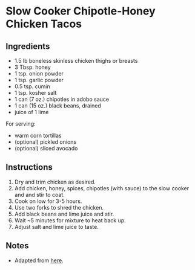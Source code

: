 # Slow Cooker Chipotle-Honey Chicken Tacos

## Ingredients
* 1.5 lb boneless skinless chicken thighs or breasts
* 3 Tbsp. honey
* 1 tsp. onion powder
* 1 tsp. garlic powder
* 0.5 tsp. cumin
* 1 tsp. kosher salt
* 1 can (7 oz.) chipotles in adobo sauce
* 1 can (15 oz.) black beans, drained
* juice of 1 lime

For serving:
* warm corn tortillas
* (optional) pickled onions
* (optional) sliced avocado

## Instructions
1. Dry and trim chicken as desired.
2. Add chicken, honey, spices, chipotles (with sauce) to the slow cooker and and stir to coat. 
3. Cook on low for 3-5 hours.
4. Use two forks to shred the chicken.
5. Add black beans and lime juice and stir.
6. Wait ~5 minutes for mixture to heat back up. 
7. Adjust salt and lime juice to taste.

## Notes
* Adapted from [here](https://cooking.nytimes.com/recipes/1019693-slow-cooker-chipotle-honey-chicken-tacos).
